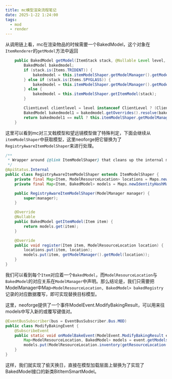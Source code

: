 ```yaml
---
title: mc模型渲染流程笔记
date: 2025-1-22 1:24:00
tags: 
  - mod
  - render
---
```


从调用链上看，mc在渲染物品的时候需要一个BakedModel，这个对象在`ItemRenderer`的`getModel`方法中返回

``` java
    public BakedModel getModel(ItemStack stack, @Nullable Level level, @Nullable LivingEntity entity, int seed) {
        BakedModel bakedmodel;
        if (stack.is(Items.TRIDENT)) {
            bakedmodel = this.itemModelShaper.getModelManager().getModel(TRIDENT_IN_HAND_MODEL);
        } else if (stack.is(Items.SPYGLASS)) {
            bakedmodel = this.itemModelShaper.getModelManager().getModel(SPYGLASS_IN_HAND_MODEL);
        } else {
            bakedmodel = this.itemModelShaper.getItemModel(stack);
        }

        ClientLevel clientlevel = level instanceof ClientLevel ? (ClientLevel)level : null;
        BakedModel bakedmodel1 = bakedmodel.getOverrides().resolve(bakedmodel, stack, clientlevel, entity, seed);
        return bakedmodel1 == null ? this.itemModelShaper.getModelManager().getMissingModel() : bakedmodel1;
    }
```

这里可以看到mc对三叉戟模型和望远镜模型做了特殊判定，下面会继续从`itemModelShaper`中获取模型，这里neoforge把它替换为了`RegistryAwareItemModelShaper`来进行处理。

``` java 
/**
 * Wrapper around {@link ItemModelShaper} that cleans up the internal maps to respect ID remapping.
 */
@ApiStatus.Internal
public class RegistryAwareItemModelShaper extends ItemModelShaper {
    private final Map<Item, ModelResourceLocation> locations = Maps.newIdentityHashMap();
    private final Map<Item, BakedModel> models = Maps.newIdentityHashMap();

    public RegistryAwareItemModelShaper(ModelManager manager) {
        super(manager);
    }

    @Override
    @Nullable
    public BakedModel getItemModel(Item item) {
        return models.get(item);
    }

    @Override
    public void register(Item item, ModelResourceLocation location) {
        locations.put(item, location);
        models.put(item, getModelManager().getModel(location));
    }
}
```

我们可以看到每个`Item`对应着一个`BakedModel`，而`ModelResourceLocation`与`BakedModel`的对应关系在`ModelManager`中声明。那么结论是，我们只需要把ModelManager中Map`<ModelResourceLocation, BakedModel> bakedRegistry`记录的对应数据覆写，即可实现替换目标模型。

这里，neoforge提供了一个事件ModelEvent.ModifyBakingResult，可以用来往models中写入新的或覆写键值对。

``` java 
@EventBusSubscriber(bus = EventBusSubscriber.Bus.MOD)
public class ModifyBakingEvent {
    @SubscribeEvent
    public static void onModelBakeEvent(ModelEvent.ModifyBakingResult event) {
        Map<ModelResourceLocation, BakedModel> models = event.getModels();
        models.put(ModelResourceLocation.inventory(getResourceLocation("block_bit")), new BitItemSmartModel());
    }
}
```

这样，我们就实现了偷天换日，直接在模型加载层面上替换为了实现了BakedModel接口的新类BitItemSmartModel。